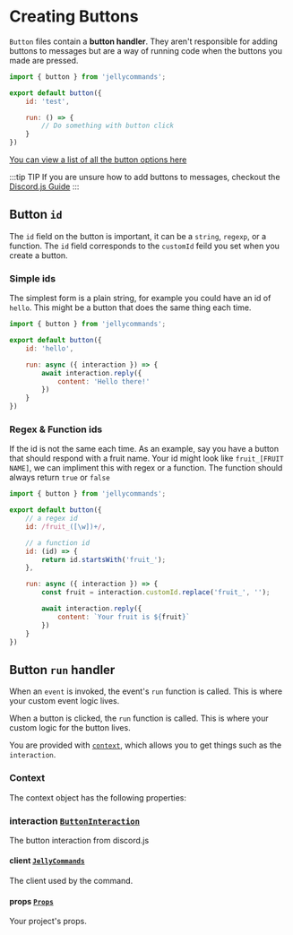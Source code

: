 # Creating Buttons

`Button` files contain a **button handler**. They aren't responsible for adding buttons to messages but are a way of running code when the buttons you made are pressed.

```js
import { button } from 'jellycommands';

export default button({
    id: 'test',

    run: () => {
        // Do something with button click
    }
})
```

[You can view a list of all the button options here](/api/buttons#options)

:::tip TIP
If you are unsure how to add buttons to messages, checkout the [Discord.js Guide](https://discordjs.guide/interactions/buttons.html)
:::

## Button `id`

The `id` field on the button is important, it can be a `string`, `regexp`, or a function. The `id` field corresponds to the `customId` feild you set when you create a button.

### Simple ids

The simplest form is a plain string, for example you could have an id of `hello`. This might be a button that does the same thing each time.

```js
import { button } from 'jellycommands';

export default button({
    id: 'hello',

    run: async ({ interaction }) => {
        await interaction.reply({
            content: 'Hello there!'
        })
    }
})
```

### Regex & Function ids

If the id is not the same each time. As an example, say you have a button that should respond with a fruit name. Your id might look like `fruit_[FRUIT NAME]`, we can impliment this with regex or a function. The function should always return `true` or `false`

```js
import { button } from 'jellycommands';

export default button({
    // a regex id
    id: /fruit_([\w])+/,

    // a function id
    id: (id) => {
        return id.startsWith('fruit_');
    },

    run: async ({ interaction }) => {
        const fruit = interaction.customId.replace('fruit_', '');

        await interaction.reply({
            content: `Your fruit is ${fruit}`
        })
    }
})
```

## Button `run` handler

When an `event` is invoked, the event's `run` function is called.  This is where your custom event logic lives.

When a button is clicked, the `run` function is called. This is where your custom logic for the button lives.

You are provided with [`context`](/guide/buttons/files.html#context), which allows you to get things such as the `interaction`.

### Context

The context object has the following properties:

### interaction [`ButtonInteraction`](https://discord.js.org/#/docs/discord.js/main/class/ButtonInteraction)

The button interaction from discord.js

#### client [`JellyCommands`](/api/client)

The client used by the command.

#### props [`Props`](/api/props)

Your project's props.